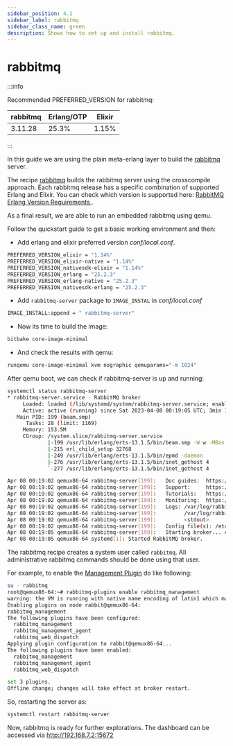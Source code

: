 ```yaml
---
sidebar_position: 4.1
sidebar_label: rabbitmq
sidebar_class_name: green
description: Shows how to set up and install rabbitmq.
---
```


# rabbitmq

:::info

Recommended PREFERRED_VERSION for rabbitmq:

| rabbitmq | Erlang/OTP | Elixir |
| -------- | ---------- | ------ |
| 3.11.28  | 25.3%      | 1.15%  |

:::

In this guide we are using the plain meta-erlang layer to build the
[rabbitmq](https://www.rabbitmq.com/) server.

The recipe
[rabbitmq](https://github.com/meta-erlang/meta-erlang/blob/master/recipes-connectivity/rabbitmq/)
builds the rabbitmq server using the crosscompile approach. Each rabbitmq
release has a specific combination of supported Erlang and Elixir. You can check
which version is supported here:
[ RabbitMQ Erlang Version Requirements ](https://www.rabbitmq.com/which-erlang.html).

As a final result, we are able to run an embedded rabbitmq using qemu.

Follow the quickstart guide to get a basic working environment and then:

- Add erlang and elixir preferred version _conf/local.conf_.

```bash
PREFERRED_VERSION_elixir = "1.14%"
PREFERRED_VERSION_elixir-native = "1.14%"
PREFERRED_VERSION_nativesdk-elixir = "1.14%"
PREFERRED_VERSION_erlang = "25.2.3"
PREFERRED_VERSION_erlang-native = "25.2.3"
PREFERRED_VERSION_nativesdk-erlang = "25.2.3"
```

- Add `rabbitmq-server` package to `IMAGE_INSTAL` in _conf/local.conf_

```bash
IMAGE_INSTALL:append = " rabbitmq-server"
```

- Now its time to build the image:

```bash
bitbake core-image-minimal
```

- And check the results with qemu:

```bash
runqemu core-image-minimal kvm nographic qemuparams="-m 1024"
```

After qemu boot, we can check if rabbitmq-server is up and running:

```bash
systemctl status rabbitmq-server
* rabbitmq-server.service - RabbitMQ broker
     Loaded: loaded (/lib/systemd/system/rabbitmq-server.service; enabled; preset: enabled)
     Active: active (running) since Sat 2023-04-08 00:19:05 UTC; 3min 1s ago
   Main PID: 199 (beam.smp)
      Tasks: 28 (limit: 1169)
     Memory: 153.5M
     CGroup: /system.slice/rabbitmq-server.service
             |-199 /usr/lib/erlang/erts-13.1.5/bin/beam.smp -W w -MBas ageffcbf -MHas ageffcbf -MBlmbcs 512 -MHlmbcs 512 -MMmcs 30 -P 1048576 -t 5000000 -stbt db -zdbbl 128000 -sbwt none -sbwtdcpu none -sb...
             |-215 erl_child_setup 32768
             |-249 /usr/lib/erlang/erts-13.1.5/bin/epmd -daemon
             |-276 /usr/lib/erlang/erts-13.1.5/bin/inet_gethost 4
             `-277 /usr/lib/erlang/erts-13.1.5/bin/inet_gethost 4

Apr 08 00:19:02 qemux86-64 rabbitmq-server[199]:   Doc guides:  https://rabbitmq.com/documentation.html
Apr 08 00:19:02 qemux86-64 rabbitmq-server[199]:   Support:     https://rabbitmq.com/contact.html
Apr 08 00:19:02 qemux86-64 rabbitmq-server[199]:   Tutorials:   https://rabbitmq.com/getstarted.html
Apr 08 00:19:02 qemux86-64 rabbitmq-server[199]:   Monitoring:  https://rabbitmq.com/monitoring.html
Apr 08 00:19:02 qemux86-64 rabbitmq-server[199]:   Logs: /var/log/rabbitmq/rabbit@qemux86-64.log
Apr 08 00:19:02 qemux86-64 rabbitmq-server[199]:         /var/log/rabbitmq/rabbit@qemux86-64_upgrade.log
Apr 08 00:19:02 qemux86-64 rabbitmq-server[199]:         <stdout>
Apr 08 00:19:02 qemux86-64 rabbitmq-server[199]:   Config file(s): /etc/rabbitmq/rabbitmq.conf
Apr 08 00:19:05 qemux86-64 rabbitmq-server[199]:   Starting broker... completed with 0 plugins.
Apr 08 00:19:05 qemux86-64 systemd[1]: Started RabbitMQ broker.
```

The rabbitmq recipe creates a system user called `rabbitmq`. All administrative
rabbitmq commands should be done using that user.

For example, to enable the
[Management Plugin](https://rabbitmq.com/management.html) do like following:

```bash
su - rabbitmq
root@qemux86-64:~# rabbitmq-plugins enable rabbitmq_management
warning: the VM is running with native name encoding of latin1 which may cause Elixir to malfunction as it expects utf8. Please ensure your locale is set to UTF-8 (which can be verified by running "locale" i)
Enabling plugins on node rabbit@qemux86-64:
rabbitmq_management
The following plugins have been configured:
  rabbitmq_management
  rabbitmq_management_agent
  rabbitmq_web_dispatch
Applying plugin configuration to rabbit@qemux86-64...
The following plugins have been enabled:
  rabbitmq_management
  rabbitmq_management_agent
  rabbitmq_web_dispatch

set 3 plugins.
Offline change; changes will take effect at broker restart.
```

So, restarting the server as:

```bash
systemctl restart rabbitmq-server
```

Now, rabbitmq is ready for further explorations. The dashboard can be accessed
via http://192.168.7.2:15672
